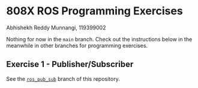 # 808X ROS Programming Exercises

Abhishekh Reddy Munnangi, 119399002

Nothing for now in the `main` branch. Check out the instructions below in the
meanwhile in other branches for programming exercises.

## Exercise 1 - Publisher/Subscriber

See the [`ros_pub_sub`](https://github.com/armgits/beginner_tutorials/tree/ros_pub_sub)
branch of this repository.
